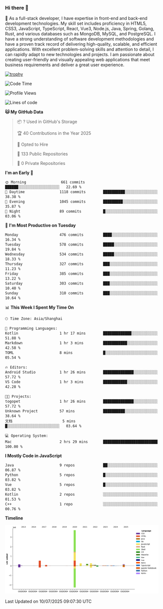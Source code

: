 ### Hi there 👋

🌱 As a full-stack developer, I have expertise in front-end and back-end development technologies. My skill set includes proficiency in HTML5, CSS3, JavaScript, TypeScript, React, Vue3, Node.js, Java, Spring, Golang, Rust, and various databases such as MongoDB, MySQL, and PostgreSQL. I have a strong understanding of software development methodologies and have a proven track record of delivering high-quality, scalable, and efficient applications. With excellent problem-solving skills and attention to detail, I can rapidly adapt to new technologies and projects. I am passionate about creating user-friendly and visually appealing web applications that meet business requirements and deliver a great user experience.

[![trophy](https://github-profile-trophy.vercel.app/?username=elton&rank=SECRET,SSS,SS,S,AAA,AA,A&theme=onedark&no-frame=true&margin-w=10)](https://github.com/ryo-ma/github-profile-trophy)

<!--START_SECTION:waka-->
![Code Time](http://img.shields.io/badge/Code%20Time-1%2C776%20hrs%2055%20mins-blue)

![Profile Views](http://img.shields.io/badge/Profile%20Views-0-blue)

![Lines of code](https://img.shields.io/badge/From%20Hello%20World%20I%27ve%20Written-5.8%20million%20lines%20of%20code-blue)

**🐱 My GitHub Data** 

> 📦 ? Used in GitHub's Storage 
 > 
> 🏆 40 Contributions in the Year 2025
 > 
> 💼 Opted to Hire
 > 
> 📜 133 Public Repositories 
 > 
> 🔑 0 Private Repositories 
 > 
**I'm an Early 🐤** 

```text
🌞 Morning                661 commits         ██████░░░░░░░░░░░░░░░░░░░   22.69 % 
🌆 Daytime                1118 commits        ██████████░░░░░░░░░░░░░░░   38.38 % 
🌃 Evening                1045 commits        █████████░░░░░░░░░░░░░░░░   35.87 % 
🌙 Night                  89 commits          █░░░░░░░░░░░░░░░░░░░░░░░░   03.06 % 
```
📅 **I'm Most Productive on Tuesday** 

```text
Monday                   476 commits         ████░░░░░░░░░░░░░░░░░░░░░   16.34 % 
Tuesday                  578 commits         █████░░░░░░░░░░░░░░░░░░░░   19.84 % 
Wednesday                534 commits         █████░░░░░░░░░░░░░░░░░░░░   18.33 % 
Thursday                 327 commits         ███░░░░░░░░░░░░░░░░░░░░░░   11.23 % 
Friday                   385 commits         ███░░░░░░░░░░░░░░░░░░░░░░   13.22 % 
Saturday                 303 commits         ███░░░░░░░░░░░░░░░░░░░░░░   10.40 % 
Sunday                   310 commits         ███░░░░░░░░░░░░░░░░░░░░░░   10.64 % 
```


📊 **This Week I Spent My Time On** 

```text
🕑︎ Time Zone: Asia/Shanghai

💬 Programming Languages: 
Kotlin                   1 hr 17 mins        █████████████░░░░░░░░░░░░   51.88 % 
Markdown                 1 hr 3 mins         ███████████░░░░░░░░░░░░░░   42.58 % 
TOML                     8 mins              █░░░░░░░░░░░░░░░░░░░░░░░░   05.54 % 

🔥 Editors: 
Android Studio           1 hr 26 mins        ██████████████░░░░░░░░░░░   57.72 % 
VS Code                  1 hr 3 mins         ███████████░░░░░░░░░░░░░░   42.28 % 

🐱‍💻 Projects: 
togopet                  1 hr 26 mins        ██████████████░░░░░░░░░░░   57.72 % 
Unknown Project          57 mins             ██████████░░░░░░░░░░░░░░░   38.64 % 
文档                       5 mins              █░░░░░░░░░░░░░░░░░░░░░░░░   03.64 % 

💻 Operating System: 
Mac                      2 hrs 29 mins       █████████████████████████   100.00 % 
```

**I Mostly Code in JavaScript** 

```text
Java                     9 repos             ██░░░░░░░░░░░░░░░░░░░░░░░   06.87 % 
Python                   5 repos             █░░░░░░░░░░░░░░░░░░░░░░░░   03.82 % 
Vue                      5 repos             █░░░░░░░░░░░░░░░░░░░░░░░░   03.82 % 
Kotlin                   2 repos             ░░░░░░░░░░░░░░░░░░░░░░░░░   01.53 % 
C++                      1 repo              ░░░░░░░░░░░░░░░░░░░░░░░░░   00.76 % 
```



**Timeline**

![Lines of Code chart](https://raw.githubusercontent.com/elton/elton/main/assets/bar_graph.png)


 Last Updated on 10/07/2025 09:07:30 UTC
<!--END_SECTION:waka-->

<!--
**elton/elton** is a ✨ _special_ ✨ repository because its `README.md` (this file) appears on your GitHub profile.

Here are some ideas to get you started:

- 🔭 I’m currently working on ...
- 🌱 I’m currently learning ...
- 👯 I’m looking to collaborate on ...
- 🤔 I’m looking for help with ...
- 💬 Ask me about ...
- 📫 How to reach me: ...
- 😄 Pronouns: ...
- ⚡ Fun fact: ...
-->
